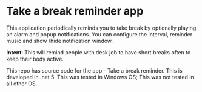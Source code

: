 # Take a break reminder app
This application periodically reminds you to take break by optionally playing an alarm and popup notifications. You can configure the interval, reminder music and show /hide notification window.

**Intent**: This will remind people with desk job to have short breaks often to keep their body active.

This repo has source code for the app - Take a break reminder. This is developed in .net 5. This was tested in Windows OS; This was not tested in all other OS.

